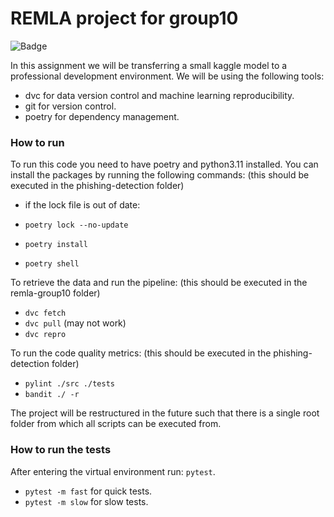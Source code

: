 # REMLA project for group10

![Badge](https://gist.githubusercontent.com/Remi-Lejeune/6ff1588ffc7e3f2e26de1428ea3bde64/raw/90431bb13596c3bc38edae2d06b2ab3856a81efc/badge.svg)


In this assignment we will be transferring a small kaggle model to a professional development environment. We will be using the following tools:
- dvc for data version control and machine learning reproducibility.
- git for version control.
- poetry for dependency management.

### How to run
To run this code you need to have poetry and python3.11 installed. 
You can install the packages by running the following commands:
(this should be executed in the phishing-detection folder)

- if the lock file is out of date:
- ```poetry lock --no-update```

- ```poetry install```
- ```poetry shell```

To retrieve the data and run the pipeline:
(this should be executed in the remla-group10 folder)
- ```dvc fetch```
- ```dvc pull``` (may not work)
- ```dvc repro```

To run the code quality metrics:
(this should be executed in the phishing-detection folder)
- ```pylint ./src ./tests```
- ```bandit ./ -r```

The project will be restructured in the future such that there is a single root folder from which all scripts can be executed from.

### How to run the tests 
After entering the virtual environment run: ```pytest```.
- ```pytest -m fast``` for quick tests.
- ```pytest -m slow``` for slow tests. 